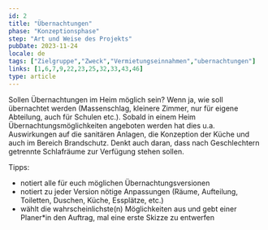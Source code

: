 ```yaml
---
id: 2
title: "Übernachtungen"
phase: "Konzeptionsphase"
step: "Art und Weise des Projekts"
pubDate: 2023-11-24
locale: de
tags: ["Zielgruppe","Zweck","Vermietungseinnahmen","ubernachtungen"]
links: [1,6,7,9,22,23,25,32,33,43,46]
type: article
---
```


Sollen Übernachtungen im Heim möglich sein? Wenn ja, wie soll übernachtet werden (Massenschlag, kleinere Zimmer, nur für eigene Abteilung, auch für Schulen etc.). Sobald in einem Heim Übernachtungsmöglichkeiten angeboten werden hat dies u.a. Auswirkungen auf die sanitären Anlagen, die Konzeption der Küche und auch im Bereich Brandschutz. Denkt auch daran, dass nach Geschlechtern getrennte Schlafräume zur Verfügung stehen sollen. 

Tipps: 
- notiert alle für euch möglichen Übernachtungsversionen 
- notiert zu jeder Version nötige Anpassungen (Räume, Aufteilung, Toiletten, Duschen, Küche, Essplätze, etc.)
- wählt die wahrscheinlichste(n) Möglichkeiten aus und gebt einer Planer\*in den Auftrag, mal eine erste Skizze zu entwerfen
